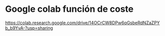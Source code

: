# Google colab función de coste

https://colab.research.google.com/drive/14OCrCW8DPw6qGsbeRdNZaZPYb_b9YvA-?usp=sharing